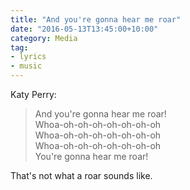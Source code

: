 ```yaml
---
title: "And you're gonna hear me roar"
date: "2016-05-13T13:45:00+10:00"
category: Media
tag:
- lyrics
- music
---
```

Katy Perry:

> And you're gonna hear me roar!  
> Whoa-oh-oh-oh-oh-oh-oh-oh  
> Whoa-oh-oh-oh-oh-oh-oh-oh  
> Whoa-oh-oh-oh-oh-oh-oh-oh  
> You're gonna hear me roar!

That's not what a roar sounds like.


